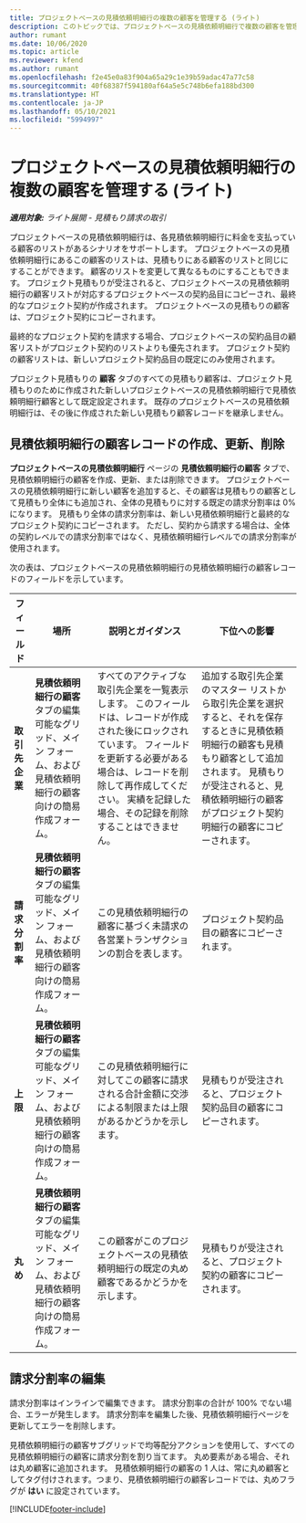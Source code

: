 ```yaml
---
title: プロジェクトベースの見積依頼明細行の複数の顧客を管理する (ライト)
description: このトピックでは、プロジェクトベースの見積依頼明細行で複数の顧客を管理する方法について説明します。
author: rumant
ms.date: 10/06/2020
ms.topic: article
ms.reviewer: kfend
ms.author: rumant
ms.openlocfilehash: f2e45e0a83f904a65a29c1e39b59adac47a77c58
ms.sourcegitcommit: 40f68387f594180af64a5e5c748b6efa188bd300
ms.translationtype: HT
ms.contentlocale: ja-JP
ms.lasthandoff: 05/10/2021
ms.locfileid: "5994997"
---
```

# <a name="manage-multiple-customers-on-project-based-quote-lines---lite"></a>プロジェクトベースの見積依頼明細行の複数の顧客を管理する (ライト)

_**適用対象:** ライト展開 - 見積もり請求の取引_

プロジェクトベースの見積依頼明細行は、各見積依頼明細行に料金を支払っている顧客のリストがあるシナリオをサポートします。 プロジェクトベースの見積依頼明細行にあるこの顧客のリストは、見積もりにある顧客のリストと同じにすることができます。 顧客のリストを変更して異なるものにすることもできます。 プロジェクト見積もりが受注されると、プロジェクトベースの見積依頼明細行の顧客リストが対応するプロジェクトベースの契約品目にコピーされ、最終的なプロジェクト契約が作成されます。 プロジェクトベースの見積もりの顧客は、プロジェクト契約にコピーされます。

最終的なプロジェクト契約を請求する場合、プロジェクトベースの契約品目の顧客リストがプロジェクト契約のリストよりも優先されます。 プロジェクト契約の顧客リストは、新しいプロジェクト契約品目の既定にのみ使用されます。

プロジェクト見積もりの **顧客** タブのすべての見積もり顧客は、プロジェクト見積もりのために作成された新しいプロジェクトベースの見積依頼明細行で見積依頼明細行顧客として既定設定されます。 既存のプロジェクトベースの見積依頼明細行は、その後に作成された新しい見積もり顧客レコードを継承しません。

## <a name="create-update-or-delete-a-quote-line-customer-record"></a>見積依頼明細行の顧客レコードの作成、更新、削除

**プロジェクトベースの見積依頼明細行** ページの **見積依頼明細行の顧客** タブで、見積依頼明細行の顧客を作成、更新、または削除できます。 プロジェクトベースの見積依頼明細行に新しい顧客を追加すると、その顧客は見積もりの顧客として見積もり全体にも追加され、全体の見積もりに対する既定の請求分割率は 0% になります。 見積もり全体の請求分割率は、新しい見積依頼明細行と最終的なプロジェクト契約にコピーされます。 ただし、契約から請求する場合は、全体の契約レベルでの請求分割率ではなく、見積依頼明細行レベルでの請求分割率が使用されます。 

次の表は、プロジェクトベースの見積依頼明細行の見積依頼明細行の顧客レコードのフィールドを示しています。

| フィールド | 場所 | 説明とガイダンス | 下位への影響 |
| --- | --- | --- | --- |
| **取引先企業** | **見積依頼明細行の顧客** タブの編集可能なグリッド、メイン フォーム、および見積依頼明細行の顧客向けの簡易作成フォーム。 | すべてのアクティブな取引先企業を一覧表示します。 このフィールドは、レコードが作成された後にロックされています。 フィールドを更新する必要がある場合は、レコードを削除して再作成してください。 実績を記録した場合、その記録を削除することはできません。 | 追加する取引先企業のマスター リストから取引先企業を選択すると、それを保存するときに見積依頼明細行の顧客も見積もり顧客として追加されます。 見積もりが受注されると、見積依頼明細行の顧客がプロジェクト契約明細行の顧客にコピーされます。 |
| **請求分割率** | **見積依頼明細行の顧客** タブの編集可能なグリッド、メイン フォーム、および見積依頼明細行の顧客向けの簡易作成フォーム。 | この見積依頼明細行の顧客に基づく未請求の各営業トランザクションの割合を表します。 | プロジェクト契約品目の顧客にコピーされます。 |
| **上限** | **見積依頼明細行の顧客** タブの編集可能なグリッド、メイン フォーム、および見積依頼明細行の顧客向けの簡易作成フォーム。 | この見積依頼明細行に対してこの顧客に請求される合計金額に交渉による制限または上限があるかどうかを示します。 | 見積もりが受注されると、プロジェクト契約品目の顧客にコピーされます。 |
| **丸め** | **見積依頼明細行の顧客** タブの編集可能なグリッド、メイン フォーム、および見積依頼明細行の顧客向けの簡易作成フォーム。 | この顧客がこのプロジェクトベースの見積依頼明細行の既定の丸め顧客であるかどうかを示します。 | 見積もりが受注されると、プロジェクト契約の顧客にコピーされます。 |

## <a name="edit-billing-split-percentages"></a>請求分割率の編集

請求分割率はインラインで編集できます。 請求分割率の合計が 100% でない場合、エラーが発生します。 請求分割率を編集した後、見積依頼明細行ページを更新してエラーを削除します。

見積依頼明細行の顧客サブグリッドで均等配分アクションを使用して、すべての見積依頼明細行の顧客に請求分割を割り当てます。 丸め要素がある場合、それは丸め顧客に追加されます。 見積依頼明細行の顧客の 1 人は、常に丸め顧客としてタグ付けされます。つまり、見積依頼明細行の顧客レコードでは、丸めフラグが **はい** に設定されています。 


[!INCLUDE[footer-include](../../includes/footer-banner.md)]